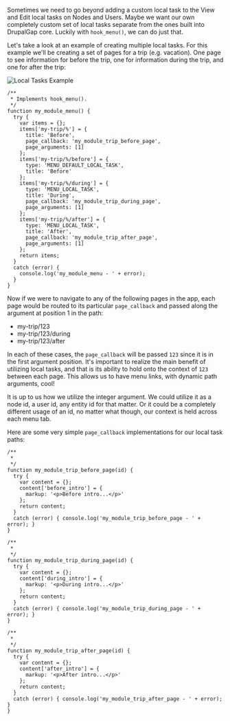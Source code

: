 Sometimes we need to go beyond adding a custom local task to the View and Edit local tasks on Nodes and Users. Maybe we want our own completely custom set of local tasks separate from the ones built into DrupalGap core. Luckily with `hook_menu()`, we can do just that.

Let's take a look at an example of creating multiple local tasks. For this example we'll be creating a set of pages for a trip (e.g. vacation). One page to see information for before the trip, one for information during the trip, and one for after the trip:

![Local Tasks Example](http://drupalgap.org/sites/default/files/custom-local-tasks.png)

```
/**
 * Implements hook_menu().
 */
function my_module_menu() {
  try {
    var items = {};
    items['my-trip/%'] = {
      title: 'Before',
      page_callback: 'my_module_trip_before_page',
      page_arguments: [1]
    };
    items['my-trip/%/before'] = {
      type: 'MENU_DEFAULT_LOCAL_TASK',
      title: 'Before'
    };
    items['my-trip/%/during'] = {
      type: 'MENU_LOCAL_TASK',
      title: 'During',
      page_callback: 'my_module_trip_during_page',
      page_arguments: [1]
    };
    items['my-trip/%/after'] = {
      type: 'MENU_LOCAL_TASK',
      title: 'After',
      page_callback: 'my_module_trip_after_page',
      page_arguments: [1]
    };
    return items;
  }
  catch (error) {
    console.log('my_module_menu - ' + error);
  }
}
```

Now if we were to navigate to any of the following pages in the app, each page would be routed to its particular `page_callback` and passed along the argument at position 1 in the path:

- my-trip/123
- my-trip/123/during
- my-trip/123/after

In each of these cases, the `page_callback` will be passed `123` since it is in the first argument position. It's important to realize the main benefit of utilizing local tasks, and that is its ability to hold onto the context of `123` between each page. This allows us to have menu links, with dynamic path arguments, cool!

It is up to us how we utilize the integer argument. We could utilize it as a node id, a user id, any entity id for that matter. Or it could be a completely different usage of an id, no matter what though, our context is held across each menu tab.

Here are some very simple `page_callback` implementations for our local task paths:

```
/**
 *
 */
function my_module_trip_before_page(id) {
  try {
    var content = {};
    content['before_intro'] = {
      markup: '<p>Before intro...</p>'
    };
    return content;
  }
  catch (error) { console.log('my_module_trip_before_page - ' + error); }
}

/**
 *
 */
function my_module_trip_during_page(id) {
  try {
    var content = {};
    content['during_intro'] = {
      markup: '<p>During intro...</p>'
    };
    return content;
  }
  catch (error) { console.log('my_module_trip_during_page - ' + error); }
}

/**
 *
 */
function my_module_trip_after_page(id) {
  try {
    var content = {};
    content['after_intro'] = {
      markup: '<p>After intro...</p>'
    };
    return content;
  }
  catch (error) { console.log('my_module_trip_after_page - ' + error); }
}
```